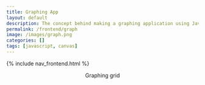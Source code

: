 ```yaml
---
title: Graphing App
layout: default
description: The concept behind making a graphing application using JavaScript canvas.
permalink: /frontend/graph
image: /images/graph.png
categories: []
tags: [javascript, canvas]
---
```


<!-- Hack 1: make an inputs to draw or graph something. For instance, put grades and graph together -->
<!-- Hack 2: make a selector to draw line, square, and triangle and collect the appropriate inputs -->

{% include nav_frontend.html %}

<div class="container bg-primary">
    <header class="pb-3 mb-4 border-bottom border-primary text-dark">
        <span class="fs-4">Graphing grid</span>
    </header>
    <div style="text-align:center;">
        <canvas id="canvas" width="512" height="384" ></canvas>
    </div>
</div>

<script>
    // https://www.w3schools.com/graphics/canvas_intro.asp
    const canvas = document.getElementById('canvas');
    const ctx = canvas.getContext('2d');
    const WIDTH = canvas.width;
    const HEIGHT = canvas.height;
    const CELL_SIZE = 16;   // CELL_SIZE block size

    // grid based off of width, HEIGHT
    function grid(){
        // color and pen width
        ctx.strokeStyle = 'blue';
        ctx.lineWidth = 1;
        // make graph paper look
        for (let col = 0; col < WIDTH; col += CELL_SIZE) {
            for (let row = 0; row < HEIGHT; row += CELL_SIZE) {
                ctx.strokeRect(col, row, CELL_SIZE, CELL_SIZE);
            }
        }
    }

    // axis lines
    function axis() {
        // color and pen width
        ctx.strokeStyle = 'red';
        ctx.lineWIDTH = 3;
        // x & y zero midpoints of grid
        const x0 = WIDTH*.5;
        const y0 = HEIGHT*.5;
        // x-axis
        ctx.moveTo(0, y0);
        ctx.lineTo(WIDTH, y0);
        ctx.stroke();
        // y-axis
        ctx.moveTo(x0, 0);
        ctx.lineTo(x0, HEIGHT);
        ctx.stroke();
    }

    // square using lines
    function square(x0, y0, len) {
        ctx.strokeStyle = 'black';
        ctx.lineWidth = 5;
        // NOTE canvas 0,0 is upper left corner, grid 0,0 is in middle of canvas
        let x = x0*CELL_SIZE + (WIDTH/2);
        let y = -y0*CELL_SIZE + (HEIGHT/2);
        let l = len*CELL_SIZE;
        // draw a square
        ctx.beginPath();
        ctx.moveTo(x, y);
        ctx.lineTo(x+l, y);
        ctx.lineTo(x+l, y-l);
        ctx.lineTo(x, y-l);   // positive y is negative orientation in grid
        ctx.lineTo(x, y);
        ctx.stroke();
    }

    // randomly find
    function randomPlusMinus(range) {
        let pluMinusSeed =  (Math.random() - 0.499) * 2; // from -.998 to .998
        return Math.round(pluMinusSeed * range);  // convert to rounded integer
    }

    // randomly draw squares
    function randomDraw(i) {
        // recursion base case
        if ( i <= 0) {
            return;
        }
        // obtain x, y coordinates on canvas per quadrant
        let x = randomPlusMinus(WIDTH/CELL_SIZE/2);
        let y = randomPlusMinus(HEIGHT/CELL_SIZE/2);
        // obtain random length between 1 and 5
        let l = Math.floor((Math.random()) * 5) + 1;
        // draw square
        square(x, y, l);
        // timeout allows user to enjoy drawing effect
        // this function calls itself, but decrements counter before call
        setTimeout(() => { randomDraw(--i); }, 150);
    }

    // establish grid and axis
    grid();
    axis();

    // Sample squares
    square(-2, -2, 4);   // center square
    //square(12, 8, 4);    // quadrant 1 extents
    //square(-16, 8, 4);   // quadrant 2 extents
    //square(-16, -12, 4); // quadrant 3 extents
    //square(12, -12, 4);  // quadrant 4 extents

    // Random squares
    randomDraw(50);
</script>